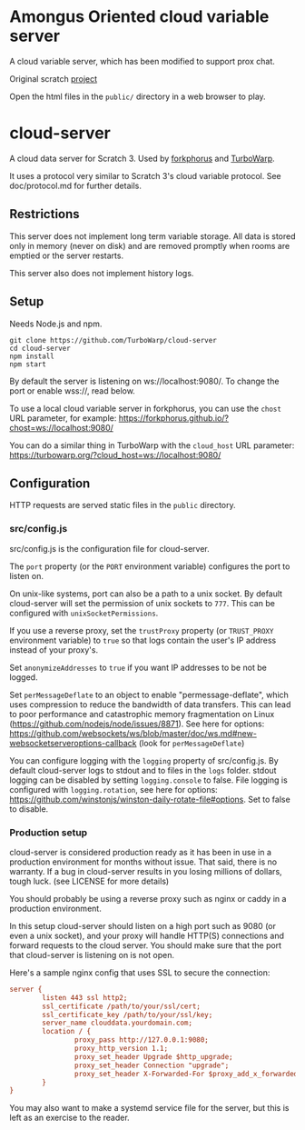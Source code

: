 # Amongus Oriented cloud variable server

A cloud variable server, which has been modified to support prox chat.

Original scratch [project](https://turbowarp.org/523967150/fullscreen?hqpen)

Open the html files in the `public/` directory in a web browser to play.


# cloud-server

A cloud data server for Scratch 3. Used by [forkphorus](https://forkphorus.github.io/) and [TurboWarp](https://turbowarp.org/).

It uses a protocol very similar to Scratch 3's cloud variable protocol. See doc/protocol.md for further details.

## Restrictions

This server does not implement long term variable storage. All data is stored only in memory (never on disk) and are removed promptly when rooms are emptied or the server restarts.

This server also does not implement history logs.

## Setup

Needs Node.js and npm.

```
git clone https://github.com/TurboWarp/cloud-server
cd cloud-server
npm install
npm start
```

By default the server is listening on ws://localhost:9080/. To change the port or enable wss://, read below.

To use a local cloud variable server in forkphorus, you can use the `chost` URL parameter, for example: https://forkphorus.github.io/?chost=ws://localhost:9080/

You can do a similar thing in TurboWarp with the `cloud_host` URL parameter: https://turbowarp.org/?cloud_host=ws://localhost:9080/

## Configuration

HTTP requests are served static files in the `public` directory.

### src/config.js

src/config.js is the configuration file for cloud-server.

The `port` property (or the `PORT` environment variable) configures the port to listen on.

On unix-like systems, port can also be a path to a unix socket. By default cloud-server will set the permission of unix sockets to `777`. This can be configured with `unixSocketPermissions`.

If you use a reverse proxy, set the `trustProxy` property (or `TRUST_PROXY` environment variable) to `true` so that logs contain the user's IP address instead of your proxy's.

Set `anonymizeAddresses` to `true` if you want IP addresses to be not be logged.

Set `perMessageDeflate` to an object to enable "permessage-deflate", which uses compression to reduce the bandwidth of data transfers. This can lead to poor performance and catastrophic memory fragmentation on Linux (https://github.com/nodejs/node/issues/8871). See here for options: https://github.com/websockets/ws/blob/master/doc/ws.md#new-websocketserveroptions-callback (look for `perMessageDeflate`)

You can configure logging with the `logging` property of src/config.js. By default cloud-server logs to stdout and to files in the `logs` folder. stdout logging can be disabled by setting `logging.console` to false. File logging is configured with `logging.rotation`, see here for options: https://github.com/winstonjs/winston-daily-rotate-file#options. Set to false to disable.

### Production setup

cloud-server is considered production ready as it has been in use in a production environment for months without issue. That said, there is no warranty. If a bug in cloud-server results in you losing millions of dollars, tough luck. (see LICENSE for more details)

You should probably be using a reverse proxy such as nginx or caddy in a production environment.

In this setup cloud-server should listen on a high port such as 9080 (or even a unix socket), and your proxy will handle HTTP(S) connections and forward requests to the cloud server. You should make sure that the port that cloud-server is listening on is not open.

Here's a sample nginx config that uses SSL to secure the connection:

```cfg
server {
        listen 443 ssl http2;
        ssl_certificate /path/to/your/ssl/cert;
        ssl_certificate_key /path/to/your/ssl/key;
        server_name clouddata.yourdomain.com;
        location / {
                proxy_pass http://127.0.0.1:9080;
                proxy_http_version 1.1;
                proxy_set_header Upgrade $http_upgrade;
                proxy_set_header Connection "upgrade";
                proxy_set_header X-Forwarded-For $proxy_add_x_forwarded_for;
        }
}
```

You may also want to make a systemd service file for the server, but this is left as an exercise to the reader.
